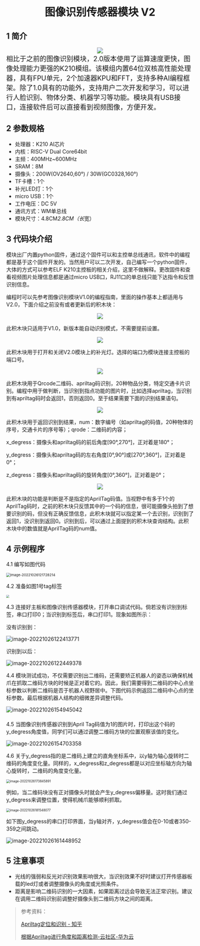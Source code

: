 <div align=center>
<h1 class="text-center">图像识别传感器模块 V2</h1>
</div>

## 1 简介

<div align=center>
<img src="docs/electronic_modules/rj11/imagerecognition_sensor_v1/20190803-154149.png">
</div>
<font size=4pt>相比于之前的图像识别模块，2.0版本使用了运算速度更快，图像处理能力更强的K210模组。该模组内置64位双核高性能处理器，具有FPU单元，2个加速器KPU和FFT，支持多种AI编程框架。除了1.0具有的功能外，支持用户二次开发和学习，可以进行人脸识别、物体分类、机器学习等功能。模块具有USB接口，连接软件后可以直接看到视频图像，方便开发。
</font>

## 2 参数规格

- 处理器：K210 AI芯片
- 内核：RISC-V Dual Core64bit
- 主频：400MHz~600MHz
- SRAM：8M
- 摄像头：200W(OV2640,60°) / 30W(GC0328,160°)
- TF卡槽：1个
- 补光LED灯：1个
- micro USB：1个
- 工作电压：DC 5V
- 通讯方式：WM单总线
- 模块尺寸：4.8CM*2.8CM（长*宽）

## 3 代码块介绍

模块出厂内置python固件，通过这个固件可以和主控单总线通讯，软件中的编程都是基于这个固件开发的。当然用户可以二次开发，自己编写一个python固件，大体的方式可以参考ELF K210主控板的相关介绍，这里不做解释。更改固件和查看视频图片处理信息都是通过micro USB口，RJ11口的单总线只能下达指令和反馈识别信息。

编程时可以先参考图像识别模块V1.0的编程指南，里面的操作基本上都适用与V2.0，下面介绍之前没有或者更新后的积木块：

<div align=center>
<img src="docs/electronic_modules/rj11/imagerecognition_sensor_v2/1711.png">
</div>

此积木块只适用于V1.0，新版本能自动识别模式，不需要提前设置。

<div align=center>
<img src="docs/electronic_modules/rj11/imagerecognition_sensor_v2/1712.png">
</div>

此积木块用于打开和关闭V2.0模块上的补光灯。选择的端口为模块连接主控板的端口号。

<div align=center>
<img src="docs/electronic_modules/rj11/imagerecognition_sensor_v2/1713.png">
</div>

此积木块用于Qrcode二维码、apriltag码识别，20种物品分类，特定交通卡片识别。编程中用于做判断，当识别到指点功能的图片时，比如选择apriltag，当识别到有apriltag码时会返回1，否则返回0。至于结果需要下面的识别结果语句。

<div align=center>
<img src="docs/electronic_modules/rj11/imagerecognition_sensor_v2/1714.png">
</div>

此积木块用于返回识别到结果，num：数字编号（如apriltag的码值，20种物体的序号，交通卡片的序号等）；qrode：二维码的内容；

x_degress：摄像头和apriltag码的前后角度[90°,270°]，正对着是180°；

y_degress：摄像头和apriltag码的左右角度[0°,90°]或[270°,360°]，正对着是0°；

z_degress：摄像头和apriltag码的旋转角度[0°,360°]，正对着是0°；

<div align=center>
<img src="docs/electronic_modules/rj11/imagerecognition_sensor_v2/1715.png">
</div>

此积木块的功能是判断是不是指定的AprilTag码值。当视野中有多于1个的AprilTag码时，之前的积木块只反馈其中的一个码的信息，很可能摄像头拍到了想要识别的码，但没有正确反馈信息，此积木块就可以指定某一个去识别，识别到了返回1，没识别到返回0。识别到后，可以通过上面提到的积木块查询结构。此积木块中的数值就是AprilTag码的num值。

## 4 示例程序

4.1 编写如图代码

<img src="docs/electronic_modules/rj11/imagerecognition_sensor_v2/image-20221026121728214-16667584479031.png" alt="image-20221026121728214" style="zoom: 67%;" />

4.2 准备如图1号tag标签

<img src="docs/electronic_modules/rj11/imagerecognition_sensor_v2/image-20221026121834293-16667584824622.png" style="zoom:50%;" />

4.3 连接好主板和图像识别传感器模块，打开串口调试代码。倘若没有识别到标签，串口打印0；当识别到标签后，串口打印1。现象如图所示：

没有识别到：

<img src="docs/electronic_modules/rj11/imagerecognition_sensor_v2/image-20221026122413771-16667584857673.png" alt="image-20221026122413771"/>

识别到以后：

![image-20221026122449378](image-20221026122449378-16667584877164.png)

4.4 模块测试成功，不仅需要识别出二维码，还需要矫正机器人的姿态以确保机械爪在抓取二维码方块的时候是正对着它的。因此，我们需要得到二维码的中心点坐标参数以判断二维码是否于机器人视野居中。下图代码示例返回二维码中心点的坐标参数。最后根据机器人结构的细微差异调整代码。

![image-20221026154945042](image-20221026154945042.png)

#### 

4.5 当图像识别传感器识别到April Tag码值为1的图片时，打印出这个码的y_degress角度值，同学们可以通过调整二维码方块的位置观察该值的变化。

![image-20221026154703358](image-20221026154703358.png)



4.6 关于y_degress指的是二维码上建立的直角坐标系中，以y轴为轴心旋转时二维码的角度变化量。同样的，x_degress和z_degress都是以对应坐标轴方向为轴心旋转时，二维码的角度变化量。

<img src="docs/electronic_modules/rj11/imagerecognition_sensor_v2/image-20221026173845891.png" alt="image-20221026173845891"  style="zoom: 60%;" />

例如，当二维码块没有正对摄像头时就会产生y_degress偏移量。这时我们通过y_degress来调整位置，使得机械爪能够顺利抓取。

<img src="docs/electronic_modules/rj11/imagerecognition_sensor_v2/image-20221026181548077.png" alt="image-20221026181548077" style="zoom: 60%;" />

如下图y_degress的串口打印界面，当y轴对齐，y_degress值会在0-10或者350-359之间跳动。

![image-20221026161448952](image-20221026161448952.png)


## 5 注意事项

- 光线的强弱和反光对识别效果影响很大，当识别效果不好时建议打开传感器板载的led灯或者调整摄像头的角度或光照条件。
- 距离是影响二维码识别的一大因素，如果距离过远会导致无法正常识别。建议在调用二维码识别前调整好摄像头到二维码方块之间的距离。


>  参考资料：
>
>   [Apriltag定位和识别 - 知乎 ](https://zhuanlan.zhihu.com/p/91318636)
>
>  [根据Apriltag进行角度和距离检测-云社区-华为云 ](https://bbs.huaweicloud.com/blogs/323412)
